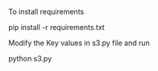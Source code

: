 To install requirements

pip install -r requirements.txt


Modify the Key values in s3.py file  and run

python s3.py